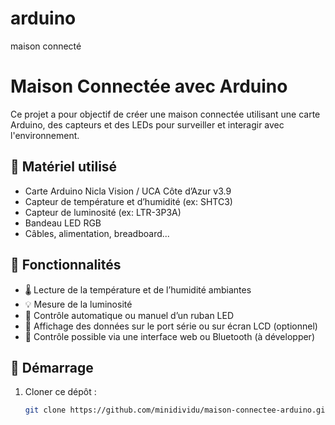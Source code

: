# arduino
maison connecté

# Maison Connectée avec Arduino

Ce projet a pour objectif de créer une maison connectée utilisant une carte Arduino, des capteurs et des LEDs pour surveiller et interagir avec l'environnement.

## 🔧 Matériel utilisé

- Carte Arduino Nicla Vision / UCA Côte d’Azur v3.9
- Capteur de température et d’humidité (ex: SHTC3)
- Capteur de luminosité (ex: LTR-3P3A)
- Bandeau LED RGB
- Câbles, alimentation, breadboard...

## 🧠 Fonctionnalités

- 🌡️ Lecture de la température et de l’humidité ambiantes
- 💡 Mesure de la luminosité
- 🎨 Contrôle automatique ou manuel d’un ruban LED
- 💾 Affichage des données sur le port série ou sur écran LCD (optionnel)
- 📱 Contrôle possible via une interface web ou Bluetooth (à développer)

## 🚀 Démarrage

1. Cloner ce dépôt :
   ```bash
   git clone https://github.com/minidividu/maison-connectee-arduino.git
